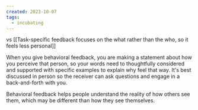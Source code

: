 ```yaml
---
created: 2023-10-07
tags:
  - incubating
---
```

vs [[Task-specific feedback focuses on the what rather than the who, so it feels less personal]]

When you give behavioral feedback, you are making a statement about how you perceive that person, so your words need to thoughtfully considered and supported with specific examples to explain why feel that way. It's best discussed in person so the receiver can ask questions and engage in a back-and-forth with you.

Behavioral feedback helps people understand the reality of how others see them, which may be different than how they see themselves. 
